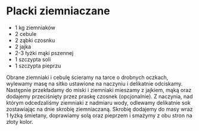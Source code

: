 # Placki ziemniaczane

- 1 kg ziemniaków 
- 2 cebule 
- 2 ząbki czosnku 
- 2 jajka 
- 2-3 łyżki mąki pszennej 
- 1 szczypta soli 
- 1 szczypta pieprzu 
  
Obrane ziemniaki i cebulę ścieramy na tarce o drobnych oczkach, wylewamy masę na sitko ustawione na naczyniu i delikatnie odciskamy. Następnie przekładamy do miski i ziemniaki mieszamy z jajkiem, mąką oraz dodajemy przeciśnięty przez praskę czosnek (opcjonalnie). Z naczynia, nad którym odcedzaliśmy ziemniaki z nadmiaru wody, odlewamy delikatnie sok zostawiając na dnie skrobię ziemniaczaną. Skrobię dodajemy do masy wraz 1 łyżką śmietany, doprawiamy solą oraz pieprzem i smażymy z obu stron na złoty kolor.
